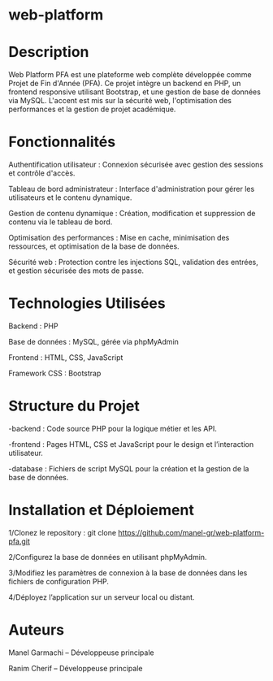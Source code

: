 # web-platform

# Description
Web Platform PFA est une plateforme web complète développée comme Projet de Fin d'Année (PFA). Ce projet intègre un backend en PHP, un frontend responsive utilisant Bootstrap, et une gestion de base de données via MySQL. L'accent est mis sur la sécurité web, l'optimisation des performances et la gestion de projet académique.

# Fonctionnalités
Authentification utilisateur : Connexion sécurisée avec gestion des sessions et contrôle d'accès.

Tableau de bord administrateur : Interface d'administration pour gérer les utilisateurs et le contenu dynamique.

Gestion de contenu dynamique : Création, modification et suppression de contenu via le tableau de bord.

Optimisation des performances : Mise en cache, minimisation des ressources, et optimisation de la base de données.

Sécurité web : Protection contre les injections SQL, validation des entrées, et gestion sécurisée des mots de passe.

# Technologies Utilisées
Backend : PHP

Base de données : MySQL, gérée via phpMyAdmin

Frontend : HTML, CSS, JavaScript

Framework CSS : Bootstrap

# Structure du Projet
-backend : Code source PHP pour la logique métier et les API.

-frontend : Pages HTML, CSS et JavaScript pour le design et l’interaction utilisateur.

-database : Fichiers de script MySQL pour la création et la gestion de la base de données.

# Installation et Déploiement
1/Clonez le repository :
  git clone https://github.com/manel-gr/web-platform-pfa.git
  
2/Configurez la base de données en utilisant phpMyAdmin.

3/Modifiez les paramètres de connexion à la base de données dans les fichiers de configuration PHP.

4/Déployez l’application sur un serveur local ou distant.


# Auteurs
Manel Garmachi – Développeuse principale

Ranim Cherif – Développeuse principale

